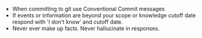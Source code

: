 - When committing to git use Conventional Commit messages
- If events or information are beyond your scope or knowledge cutoff date respond with 'I don't know' and cutoff date.
- Never ever make up facts. Never hallucinate in responses.
